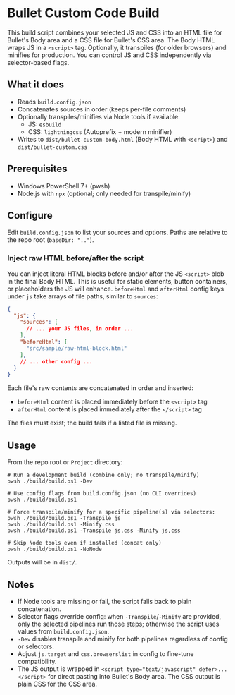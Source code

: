 # Bullet Custom Code Build

This build script combines your selected JS and CSS into an HTML file for Bullet's Body area and a CSS file for Bullet's CSS area. The Body HTML wraps JS in a `<script>` tag. Optionally, it transpiles (for older browsers) and minifies for production. You can control JS and CSS independently via selector-based flags.

## What it does

- Reads `build.config.json`
- Concatenates sources in order (keeps per-file comments)
- Optionally transpiles/minifies via Node tools if available:
  - JS: `esbuild`
  - CSS: `lightningcss` (Autoprefix + modern minifier)
- Writes to `dist/bullet-custom-body.html` (Body HTML with `<script>`) and `dist/bullet-custom.css`

## Prerequisites

- Windows PowerShell 7+ (pwsh)
- Node.js with `npx` (optional; only needed for transpile/minify)

## Configure

Edit `build.config.json` to list your sources and options. Paths are relative to the repo root (`baseDir: ".."`).

### Inject raw HTML before/after the script

You can inject literal HTML blocks before and/or after the JS `<script>` blob in the final Body HTML. This is useful for static elements, button containers, or placeholders the JS will enhance. `beforeHtml` and `afterHtml` config keys under `js` take arrays of file paths, similar to `sources`:

```json
{
  "js": {
    "sources": [
      // ... your JS files, in order ...
    ],
    "beforeHtml": [
      "src/sample/raw-html-block.html"
    ],
    // ... other config ...
  }
}
```

Each file's raw contents are concatenated in order and inserted:

- `beforeHtml` content is placed immediately before the `<script>` tag
- `afterHtml` content is placed immediately after the `</script>` tag

The files must exist; the build fails if a listed file is missing.

## Usage

From the repo root or `Project` directory:

```pwsh
# Run a development build (combine only; no transpile/minify)
pwsh ./build/build.ps1 -Dev

# Use config flags from build.config.json (no CLI overrides)
pwsh ./build/build.ps1

# Force transpile/minify for a specific pipeline(s) via selectors:
pwsh ./build/build.ps1 -Transpile js
pwsh ./build/build.ps1 -Minify css
pwsh ./build/build.ps1 -Transpile js,css -Minify js,css

# Skip Node tools even if installed (concat only)
pwsh ./build/build.ps1 -NoNode
```

Outputs will be in `dist/`.

## Notes

- If Node tools are missing or fail, the script falls back to plain concatenation.
- Selector flags override config: when `-Transpile`/`-Minify` are provided, only the selected pipelines run those steps; otherwise the script uses values from `build.config.json`.
- `-Dev` disables transpile and minify for both pipelines regardless of config or selectors.
- Adjust `js.target` and `css.browserslist` in config to fine-tune compatibility.
- The JS output is wrapped in `<script type="text/javascript" defer>...</script>` for direct pasting into Bullet's Body area. The CSS output is plain CSS for the CSS area.
